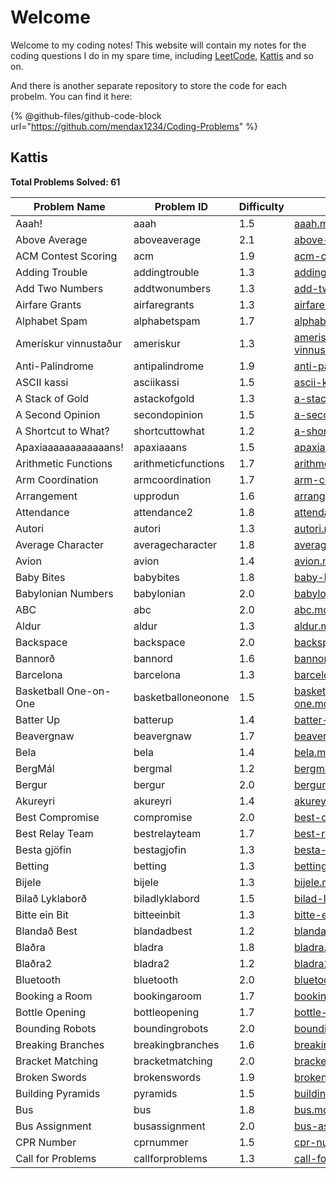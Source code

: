 # Welcome

Welcome to my coding notes! This website will contain my notes for the coding questions I do in my spare time, including [LeetCode](https://leetcode.com/u/mendax1234/), [Kattis](https://open.kattis.com/users/wenbo-daniel-zhu) and so on.

And there is another separate repository to store the code for each probelm. You can find it here:

{% @github-files/github-code-block url="https://github.com/mendax1234/Coding-Problems" %}

## Kattis

**Total Problems Solved: 61**

| Problem Name          | Problem ID          | Difficulty | Explanation                                                                | Language |
| --------------------- | ------------------- | ---------- | -------------------------------------------------------------------------- | -------- |
| Aaah!                 | aaah                | 1.5        | [aaah.md](kattis/easy/aaah.md "mention")                                   | C        |
| Above Average         | aboveaverage        | 2.1        | [above-average.md](kattis/easy/above-average.md "mention")                 | C        |
| ACM Contest Scoring   | acm                 | 1.9        | [acm-contest-scoring.md](kattis/easy/acm-contest-scoring.md "mention")     | C        |
| Adding Trouble        | addingtrouble       | 1.3        | [adding-trouble.md](kattis/easy/adding-trouble.md "mention")               | C        |
| Add Two Numbers       | addtwonumbers       | 1.3        | [add-two-numbers.md](kattis/easy/add-two-numbers.md "mention")             | C        |
| Airfare Grants        | airfaregrants       | 1.3        | [airfare-grants.md](kattis/easy/airfare-grants.md "mention")               | C        |
| Alphabet Spam         | alphabetspam        | 1.7        | [alphabet-spam.md](kattis/easy/alphabet-spam.md "mention")                 | C        |
| Amerískur vinnustaður | ameriskur           | 1.3        | [ameriskur-vinnustadur.md](kattis/easy/ameriskur-vinnustadur.md "mention") | C        |
| Anti-Palindrome       | antipalindrome      | 1.9        | [anti-palindrome.md](kattis/easy/anti-palindrome.md "mention")             | C        |
| ASCII kassi           | asciikassi          | 1.5        | [ascii-kassi.md](kattis/easy/ascii-kassi.md "mention")                     | C        |
| A Stack of Gold       | astackofgold        | 1.3        | [a-stack-of-gold.md](kattis/easy/a-stack-of-gold.md "mention")             | C        |
| A Second Opinion      | secondopinion       | 1.5        | [a-second-opinion.md](kattis/easy/a-second-opinion.md "mention")           | C        |
| A Shortcut to What?   | shortcuttowhat      | 1.2        | [a-shortcut-to-what.md](kattis/easy/a-shortcut-to-what.md "mention")       | C        |
| Apaxiaaaaaaaaaaaans!  | apaxiaaans          | 1.5        | [apaxiaaaaaaaaaaaans.md](kattis/easy/apaxiaaaaaaaaaaaans.md "mention")     | C        |
| Arithmetic Functions  | arithmeticfunctions | 1.7        | [arithmetic-functions.md](kattis/easy/arithmetic-functions.md "mention")   | C        |
| Arm Coordination      | armcoordination     | 1.7        | [arm-coordination.md](kattis/easy/arm-coordination.md "mention")           | C        |
| Arrangement           | upprodun            | 1.6        | [arrangement.md](kattis/easy/arrangement.md "mention")                     | C        |
| Attendance            | attendance2         | 1.8        | [attendance.md](kattis/easy/attendance.md "mention")                       | C        |
| Autori                | autori              | 1.3        | [autori.md](kattis/easy/autori.md "mention")                               | C        |
| Average Character     | averagecharacter    | 1.8        | [average-character.md](kattis/easy/average-character.md "mention")         | C        |
| Avion                 | avion               | 1.4        | [avion.md](kattis/easy/avion.md "mention")                                 | C        |
| Baby Bites            | babybites           | 1.8        | [baby-bites.md](kattis/easy/baby-bites.md "mention")                       | C        |
| Babylonian Numbers    | babylonian          | 2.0        | [babylonian-numbers.md](kattis/easy/babylonian-numbers.md "mention")       | C        |
| ABC                   | abc                 | 2.0        | [abc.md](kattis/easy/abc.md "mention")                                     | C        |
| Aldur                 | aldur               | 1.3        | [aldur.md](kattis/easy/aldur.md "mention")                                 | C        |
| Backspace             | backspace           | 2.0        | [backspace.md](kattis/easy/backspace.md "mention")                         | C        |
| Bannorð               | bannord             | 1.6        | [bannord.md](kattis/easy/bannord.md "mention")                             | C        |
| Barcelona             | barcelona           | 1.3        | [barcelona.md](kattis/easy/barcelona.md "mention")                         | C        |
| Basketball One-on-One | basketballoneonone  | 1.5        | [basketball-one-on-one.md](kattis/easy/basketball-one-on-one.md "mention") | C        |
| Batter Up             | batterup            | 1.4        | [batter-up.md](kattis/easy/batter-up.md "mention")                         | C        |
| Beavergnaw            | beavergnaw          | 1.7        | [beavergnaw.md](kattis/easy/beavergnaw.md "mention")                       | C        |
| Bela                  | bela                | 1.4        | [bela.md](kattis/easy/bela.md "mention")                                   | C        |
| BergMál               | bergmal             | 1.2        | [bergmal.md](kattis/easy/bergmal.md "mention")                             | C        |
| Bergur                | bergur              | 2.0        | [bergur.md](kattis/easy/bergur.md "mention")                               | C        |
| Akureyri              | akureyri            | 1.4        | [akureyri.md](kattis/easy/akureyri.md "mention")                           | C        |
| Best Compromise       | compromise          | 2.0        | [best-compromise.md](kattis/easy/best-compromise.md "mention")             | C        |
| Best Relay Team       | bestrelayteam       | 1.7        | [best-relay-team.md](kattis/easy/best-relay-team.md "mention")             | C        |
| Besta gjöfin          | bestagjofin         | 1.3        | [besta-gjofin.md](kattis/easy/besta-gjofin.md "mention")                   | C        |
| Betting               | betting             | 1.3        | [betting.md](kattis/easy/betting.md "mention")                             | C        |
| Bijele                | bijele              | 1.3        | [bijele.md](kattis/easy/bijele.md "mention")                               | C        |
| Bilað Lyklaborð       | biladlyklabord      | 1.5        | [bilad-lyklabord.md](kattis/easy/bilad-lyklabord.md "mention")             | C        |
| Bitte ein Bit         | bitteeinbit         | 1.3        | [bitte-ein-bit.md](kattis/easy/bitte-ein-bit.md "mention")                 | C        |
| Blandað Best          | blandadbest         | 1.2        | [blandad-best.md](kattis/easy/blandad-best.md "mention")                   | C        |
| Blaðra                | bladra              | 1.8        | [bladra.md](kattis/easy/bladra.md "mention")                               | C        |
| Blaðra2               | bladra2             | 1.2        | [bladra2.md](kattis/easy/bladra2.md "mention")                             | C        |
| Bluetooth             | bluetooth           | 2.0        | [bluetooth.md](kattis/easy/bluetooth.md "mention")                         | C        |
| Booking a Room        | bookingaroom        | 1.7        | [booking-a-room.md](kattis/easy/booking-a-room.md "mention")               | C        |
| Bottle Opening        | bottleopening       | 1.7        | [bottle-opening.md](kattis/easy/bottle-opening.md "mention")               | C        |
| Bounding Robots       | boundingrobots      | 2.0        | [bounding-robots.md](kattis/easy/bounding-robots.md "mention")             | C        |
| Breaking Branches     | breakingbranches    | 1.6        | [breaking-branches.md](kattis/easy/breaking-branches.md "mention")         | C        |
| Bracket Matching      | bracketmatching     | 2.0        | [bracket-matching.md](kattis/easy/bracket-matching.md "mention")           | C        |
| Broken Swords         | brokenswords        | 1.9        | [broken-swords.md](kattis/easy/broken-swords.md "mention")                 | C        |
| Building Pyramids     | pyramids            | 1.5        | [building-pyramids.md](kattis/easy/building-pyramids.md "mention")         | C        |
| Bus                   | bus                 | 1.8        | [bus.md](kattis/easy/bus.md "mention")                                     | C        |
| Bus Assignment        | busassignment       | 2.0        | [bus-assignment.md](kattis/easy/bus-assignment.md "mention")               | C        |
| CPR Number            | cprnummer           | 1.5        | [cpr-number.md](kattis/easy/cpr-number.md "mention")                       | C        |
| Call for Problems     | callforproblems     | 1.3        | [call-for-problems.md](kattis/easy/call-for-problems.md "mention")         | C        |
